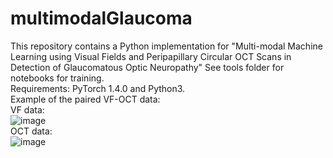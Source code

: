 # multimodalGlaucoma
This repository contains a Python implementation for "Multi-modal Machine Learning using Visual Fields and Peripapillary Circular OCT Scans in Detection of Glaucomatous Optic Neuropathy"
See tools folder for notebooks for training.<br>
Requirements:  PyTorch 1.4.0 and Python3.<br>
Example of the paired VF-OCT data:
<br>
VF data: 
<br>
![image](https://user-images.githubusercontent.com/57675424/115985170-2dd19f00-a5dd-11eb-9a1c-fcdb775ccfb5.png)
<br>
OCT data: 
<br>
![image](https://user-images.githubusercontent.com/57675424/115985206-52c61200-a5dd-11eb-9283-df25ced78fb9.png)

